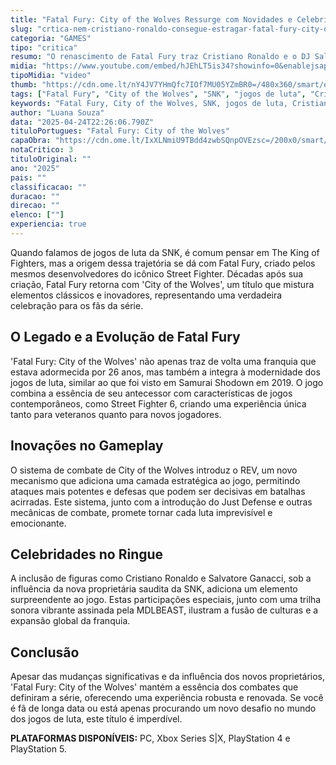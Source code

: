 ```yaml
---
title: "Fatal Fury: City of the Wolves Ressurge com Novidades e Celebridades no Elenco!"
slug: "crtica-nem-cristiano-ronaldo-consegue-estragar-fatal-fury-city-of-the-wolves"
categoria: "GAMES"
tipo: "critica"
resumo: "O renascimento de Fatal Fury traz Cristiano Ronaldo e o DJ Salvatore Ganacci aos ringues, em uma intrigante mistura de nostalgia e influência moderna."
midia: "https://www.youtube.com/embed/hJEhLT5is34?showinfo=0&enablejsapi=1"
tipoMidia: "video"
thumb: "https://cdn.ome.lt/nY4JV7YHmQfc7IOf7MU05YZmBR0=/480x360/smart/extras/conteudos/COTW2.jpg"
tags: ["Fatal Fury", "City of the Wolves", "SNK", "jogos de luta", "Cristiano Ronaldo", "Salvatore Ganacci", "King of Fighters", "Street Fighter", "gameplay", "sistema REV", "Just Defense"]
keywords: "Fatal Fury, City of the Wolves, SNK, jogos de luta, Cristiano Ronaldo, Salvatore Ganacci, King of Fighters, Street Fighter, gameplay, sistema REV, Just Defense"
author: "Luana Souza"
data: "2025-04-24T22:26:06.790Z"
tituloPortugues: "Fatal Fury: City of the Wolves"
capaObra: "https://cdn.ome.lt/IxXLNmiU9TBdd4zwbSQnpOVEzsc=/200x0/smart/extras/capas/Fatal_Fury_City_of_the_Wolves.jpg"
notaCritico: 3
tituloOriginal: ""
ano: "2025"
pais: ""
classificacao: ""
duracao: ""
direcao: ""
elenco: [""]
experiencia: true
---
```


Quando falamos de jogos de luta da SNK, é comum pensar em The King of Fighters, mas a origem dessa trajetória se dá com Fatal Fury, criado pelos mesmos desenvolvedores do icônico Street Fighter. Décadas após sua criação, Fatal Fury retorna com 'City of the Wolves', um título que mistura elementos clássicos e inovadores, representando uma verdadeira celebração para os fãs da série.

## O Legado e a Evolução de Fatal Fury

'Fatal Fury: City of the Wolves' não apenas traz de volta uma franquia que estava adormecida por 26 anos, mas também a integra à modernidade dos jogos de luta, similar ao que foi visto em Samurai Shodown em 2019. O jogo combina a essência de seu antecessor com características de jogos contemporâneos, como Street Fighter 6, criando uma experiência única tanto para veteranos quanto para novos jogadores.

## Inovações no Gameplay

O sistema de combate de City of the Wolves introduz o REV, um novo mecanismo que adiciona uma camada estratégica ao jogo, permitindo ataques mais potentes e defesas que podem ser decisivas em batalhas acirradas. Este sistema, junto com a introdução do Just Defense e outras mecânicas de combate, promete tornar cada luta imprevisível e emocionante.

## Celebridades no Ringue

A inclusão de figuras como Cristiano Ronaldo e Salvatore Ganacci, sob a influência da nova proprietária saudita da SNK, adiciona um elemento surpreendente ao jogo. Estas participações especiais, junto com uma trilha sonora vibrante assinada pela MDLBEAST, ilustram a fusão de culturas e a expansão global da franquia.

## Conclusão

Apesar das mudanças significativas e da influência dos novos proprietários, 'Fatal Fury: City of the Wolves' mantém a essência dos combates que definiram a série, oferecendo uma experiência robusta e renovada. Se você é fã de longa data ou está apenas procurando um novo desafio no mundo dos jogos de luta, este título é imperdível.

**PLATAFORMAS DISPONÍVEIS:** PC, Xbox Series S|X, PlayStation 4 e PlayStation 5.